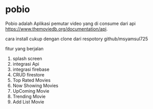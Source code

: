 # pobio

Pobio adalah Aplikasi pemutar video yang di consume dari api https://www.themoviedb.org/documentation/api.

cara install cukup dengan clone dari respotory github/msyamsul725

fitur yang berjalan 
1. splash screen
2. integrasi Api
3. integrasi firebase
4. CRUD firestore
5. Top Rated Movies
6. Now Showing Movies
7. UpComing Movie
8. Trending Movie
9. Add List Movie

